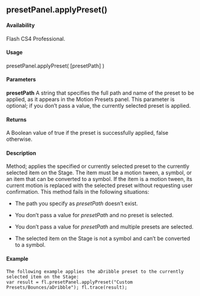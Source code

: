 ## presetPanel.applyPreset()

#### Availability

Flash CS4 Professional.

#### Usage

presetPanel.applyPreset( \[presetPath\] )

#### Parameters

**presetPath** A string that specifies the full path and name of the preset to be applied, as it appears in the Motion Presets panel. This parameter is optional; if you don’t pass a value, the currently selected preset is applied.

#### Returns

A Boolean value of true if the preset is successfully applied, false otherwise.

#### Description

Method; applies the specified or currently selected preset to the currently selected item on the Stage. The item must be a motion tween, a symbol, or an item that can be converted to a symbol. If the item is a motion tween, its current motion is replaced with the selected preset without requesting user confirmation.
This method fails in the following situations:

-   The path you specify as *presetPath* doesn’t exist.

-   You don’t pass a value for *presetPath* and no preset is selected.

-   You don’t pass a value for *presetPath* and multiple presets are selected.

-   The selected item on the Stage is not a symbol and can’t be converted to a symbol.

#### Example

```
The following example applies the aDribble preset to the currently selected item on the Stage:
var result = fl.presetPanel.applyPreset("Custom Presets/Bounces/aDribble"); fl.trace(result);

```